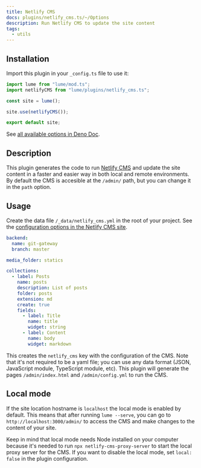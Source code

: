 ```yaml
---
title: Netlify CMS
docs: plugins/netlify_cms.ts/~/Options
description: Run Netlify CMS to update the site content
tags:
  - utils
---
```


## Installation

Import this plugin in your `_config.ts` file to use it:

```js
import lume from "lume/mod.ts";
import netlifyCMS from "lume/plugins/netlify_cms.ts";

const site = lume();

site.use(netlifyCMS());

export default site;
```

See
[all available options in Deno Doc](https://doc.deno.land/https/deno.land/x/lume/plugins/netlify_cms.ts/~/Options).

## Description

This plugin generates the code to run [Netlify CMS](https://www.netlifycms.org/)
and update the site content in a faster and easier way in both local and remote
environments. By default the CMS is accesible at the `/admin/` path, but you can
change it in the `path` option.

## Usage

Create the data file `/_data/netlify_cms.yml` in the root of your project. See
the
[configuration options in the Netlify CMS site](https://www.netlifycms.org/docs/configuration-options/).

<lume-code>

```yml {title="/_data/netlify_cms.yml"}
backend:
  name: git-gateway
  branch: master

media_folder: statics

collections:
  - label: Posts
    name: posts
    description: List of posts
    folder: posts
    extension: md
    create: true
    fields:
      - label: Title
        name: title
        widget: string
      - label: Content
        name: body
        widget: markdown
```

</lume-code>

This creates the `netlify_cms` key with the configuration of the CMS. Note that
it's not required to be a yaml file; you can use any data format (JSON,
JavaScript module, TypeScript module, etc). This plugin will generate the pages
`/admin/index.html` and `/admin/config.yml` to run the CMS.

## Local mode

If the site location hostname is `localhost` the local mode is enabled by
default. This means that after running `lume --serve`, you can go to
`http://localhost:3000/admin/` to access the CMS and make changes to the content
of your site.

Keep in mind that local mode needs Node installed on your computer because it's
needed to run `npx netlify-cms-proxy-server` to start the local proxy server for
the CMS. If you want to disable the local mode, set `local: false` in the plugin
configuration.
